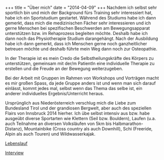 +++
title = "Über mich"
date = "2014-04-09"
+++
Nachdem ich selbst sehr sportlich bin und mich der Background fürs Training sehr interessiert hat, habe ich ein Sportstudium gestartet.
Während des Studiums habe ich dann gemerkt, dass mich die medizinischen Fächer sehr interessieren und ich gerne Menschen bei spezifischen Beschwerden am Bewegungsapparat unterstützen bzw. im Rehaprozess begleiten möchte. Deshalb habe ich dann noch das Physiotherapie Studium darangehängt. Nach der Ausbildung habe ich dann gemerkt, dass ich Menschen gerne noch ganzheitlicher betreuen möchte und deshalb führte mein Weg dann noch zur Osteopathie.

In der Therapie ist es mein Credo die Selbstheilungskräfte des Körpers zu unterstützen, gemeinsam mit der/m PatientIn eine individuelle Therapie zu erstellen und die Freude an der Bewegung weiterzugeben.

Bei der Arbeit mit Gruppen im Rahmen von Workshops und Vorträgen macht es mir großen Spass, da jede Gruppe anders ist und wenn man sich darauf einlässt, kommt jedes mal, selbst wenn das Thema das selbe ist, ein anderer individuelles Ergebnis/Unterricht heraus.


Ursprünglich aus Niederösterreich verschlug mich die Liebe zum Bundesland Tirol und der grandiosen Bergwelt, aber auch des speziellen Flairs von Innsbruck 2014 hierher.
Ich übe selbst intensiv aus bzw. habe ausgeübt diverse Sportarten wie Klettern (Seil bzw. Bouldern), Laufen (u.a. auch Teilnahme an diversen Volksläufen von 5km bis Halbmarathon- Distanz), Mountainbike (Cross country als auch Downhill), Schi (Freeride, Alpin als auch Touren) und Wildwasserkajak.

[Lebenslauf](/lebenslauf)

[Interview](/interview)
